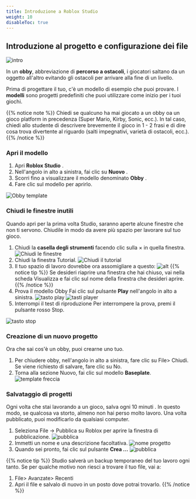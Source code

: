 ```yaml
---
title: Introduzione a Roblox Studio
weight: 10
disableToc: true
---
```


## **Introduzione al progetto e configurazione dei file**

![intro](./ObbyProjectIntro_hero.jpg)

In un **obby**, abbreviazione di **percorso a ostacoli**, i giocatori saltano da un oggetto all'altro evitando gli ostacoli per arrivare alla fine di un livello.

Prima di progettare il tuo, c'è un modello di esempio che puoi provare. I **modelli** sono progetti predefiniti che puoi utilizzare come inizio per i tuoi giochi.

{{% notice note %}}
Chiedi se qualcuno ha mai giocato a un obby oa un gioco platform in precedenza (Super Mario, Kirby, Sonic, ecc.). In tal caso, chiedi allo studente di descrivere brevemente il gioco in 1 - 2 frasi e di dire cosa trova divertente al riguardo (salti impegnativi, varietà di ostacoli, ecc.).
{{% /notice %}}


### **Apri il modello**

1. Apri **Roblox Studio** .
1. Nell'angolo in alto a sinistra, fai clic su **Nuovo** .
1. Scorri fino a visualizzare il modello denominato **Obby** .
1. Fare clic sul modello per aprirlo.

![Obby template](./ObbyTemplate_480x320.png)

### **Chiudi le finestre inutili**

Quando apri per la prima volta Studio, saranno aperte alcune finestre che non ti servono. Chiudile in modo da avere più spazio per lavorare sul tuo gioco.
1. Chiudi la **casella degli strumenti** facendo clic sulla × in quella finestra.
![Chiudi le finestre](./obby_closeToolbox.png)
1. Chiudi la finestra Tutorial.
![Chiudi il tutorial](./obby_closeTutorial.png)
1. Il tuo spazio di lavoro dovrebbe ora assomigliare a questo:
![alt](./obby_closeFinal.png)
{{% notice tip %}}
Se desideri riaprire una finestra che hai chiuso, vai nella scheda Visualizza e fai clic sul nome della finestra che desideri aprire.
{{% /notice %}}
1. Prova il modello Obby
Fai clic sul pulsante **Play** nell'angolo in alto a sinistra.
![tasto play](./playButton_generic.png)
![tasti player](./tasti.png)
1. Interrompi il test di riproduzione
Per interrompere la prova, premi il pulsante rosso Stop.

![tasto stop](./stopButton_generic.png)

### Creazione di un nuovo progetto
Ora che sai cos'è un obby, puoi crearne uno tuo.
1. Per chiudere obby, nell'angolo in alto a sinistra, fare clic su File> Chiudi. Se viene richiesto di salvare, fare clic su No.
1. Torna alla sezione Nuovo, fai clic sul modello **Baseplate**.
![template freccia](./TemplatesArrow_480x320.png)

### Salvataggio di progetti

Ogni volta che stai lavorando a un gioco, salva ogni 10 minuti . In questo modo, se qualcosa va storto, almeno non hai perso molto lavoro. Una volta pubblicato, puoi modificarlo da qualsiasi computer.

1. Seleziona File → Pubblica su Roblox per aprire la finestra di pubblicazione.
![pubblica](./ccw2019_publishToRoblox.png)
1. Immetti un nome e una descrizione facoltativa.
![nome progetto](./publish_nameDescriptionBlank.png)
1. Quando sei pronto, fai clic sul pulsante **Crea ...**
![pubblica](./publish_clickCreate.png)

{{% notice tip %}}
Studio salverà un backup temporaneo del tuo lavoro ogni tanto. Se per qualche motivo non riesci a trovare il tuo file, vai a:  
1. File> Avanzate> Recenti  
2. Apri il file e salvalo di nuovo in un posto dove potrai trovarlo.
{{% /notice %}}